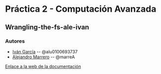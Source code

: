 # Práctica 2 - Computación Avanzada
## Wrangling-the-fs-ale-ivan

### Autores

- [Iván García](alu0100693737.github.io/) -- @alu0100693737
- [Alejandro Marrero](marreA.github.io/) -- @marreA

[Enlace a la web de la documentación](https://ull-mii-ca-1819.github.io/wrangling-the-fs-ale-ivan/)
